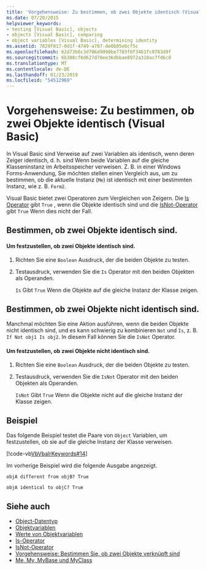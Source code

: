 ```yaml
---
title: 'Vorgehensweise: Zu bestimmen, ob zwei Objekte identisch (Visual Basic)'
ms.date: 07/20/2015
helpviewer_keywords:
- testing [Visual Basic], objects
- objects [Visual Basic], comparing
- object variables [Visual Basic], determining identity
ms.assetid: 7829f817-0d1f-4749-a707-de0b95e0cf5c
ms.openlocfilehash: 62d73b6c3d706d9990be7783f0f3461fc0783d9f
ms.sourcegitcommit: 6b308cf6d627d78ee36dbbae8972a310ac7fd6c8
ms.translationtype: MT
ms.contentlocale: de-DE
ms.lasthandoff: 01/23/2019
ms.locfileid: "54512969"
---
```

# <a name="how-to-determine-whether-two-objects-are-identical-visual-basic"></a>Vorgehensweise: Zu bestimmen, ob zwei Objekte identisch (Visual Basic)
In Visual Basic sind Verweise auf zwei Variablen als identisch, wenn deren Zeiger identisch, d. h. sind Wenn beide Variablen auf die gleiche Klasseninstanz im Arbeitsspeicher verweisen. Z. B. in einer Windows Forms-Anwendung, Sie möchten stellen einen Vergleich aus, um zu bestimmen, ob die aktuelle Instanz (`Me`) ist identisch mit einer bestimmten Instanz, wie z. B. `Form2`.  
  
 Visual Basic bietet zwei Operatoren zum Vergleichen von Zeigern. Die [Is Operator](../../../../visual-basic/language-reference/operators/is-operator.md) gibt `True` , wenn die Objekte identisch sind und die [IsNot-Operator](../../../../visual-basic/language-reference/operators/isnot-operator.md) gibt `True` Wenn dies nicht der Fall.  
  
## <a name="determining-if-two-objects-are-identical"></a>Bestimmen, ob zwei Objekte identisch sind.  
  
#### <a name="to-determine-if-two-objects-are-identical"></a>Um festzustellen, ob zwei Objekte identisch sind.  
  
1.  Richten Sie eine `Boolean` Ausdruck, der die beiden Objekte zu testen.  
  
2.  Testausdruck, verwenden Sie die `Is` Operator mit den beiden Objekten als Operanden.  
  
     `Is` Gibt `True` Wenn die Objekte auf die gleiche Instanz der Klasse zeigen.  
  
## <a name="determining-if-two-objects-are-not-identical"></a>Bestimmen, ob zwei Objekte nicht identisch sind.  
 Manchmal möchten Sie eine Aktion ausführen, wenn die beiden Objekte nicht identisch sind, und es kann schwierig zu kombinieren `Not` und `Is`, z. B. `If Not obj1 Is obj2`. In diesem Fall können Sie die `IsNot` Operator.  
  
#### <a name="to-determine-if-two-objects-are-not-identical"></a>Um festzustellen, ob zwei Objekte nicht identisch sind.  
  
1.  Richten Sie eine `Boolean` Ausdruck, der die beiden Objekte zu testen.  
  
2.  Testausdruck, verwenden Sie die `IsNot` Operator mit den beiden Objekten als Operanden.  
  
     `IsNot` Gibt `True` Wenn die Objekte nicht auf die gleiche Instanz der Klasse zeigen.  
  
## <a name="example"></a>Beispiel  
 Das folgende Beispiel testet die Paare von `Object` Variablen, um festzustellen, ob sie auf die gleiche Instanz der Klasse verweisen.  
  
 [!code-vb[VbVbalrKeywords#14](../../../../visual-basic/language-reference/codesnippet/VisualBasic/how-to-determine-whether-two-objects-are-identical_1.vb)]  
  
 Im vorherige Beispiel wird die folgende Ausgabe angezeigt.  
  
 `objA different from objB? True`  
  
 `objA identical to objC? True`  
  
## <a name="see-also"></a>Siehe auch
- [Object-Datentyp](../../../../visual-basic/language-reference/data-types/object-data-type.md)
- [Objektvariablen](../../../../visual-basic/programming-guide/language-features/variables/object-variables.md)
- [Werte von Objektvariablen](../../../../visual-basic/programming-guide/language-features/variables/object-variable-values.md)
- [Is-Operator](../../../../visual-basic/language-reference/operators/is-operator.md)
- [IsNot-Operator](../../../../visual-basic/language-reference/operators/isnot-operator.md)
- [Vorgehensweise: Bestimmen Sie, ob zwei Objekte verknüpft sind](../../../../visual-basic/programming-guide/language-features/variables/how-to-determine-whether-two-objects-are-related.md)
- [Me, My, MyBase und MyClass](../../../../visual-basic/programming-guide/program-structure/me-my-mybase-and-myclass.md)
